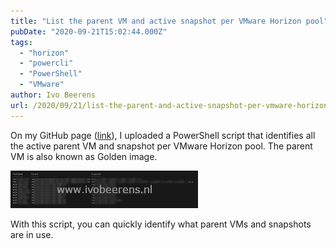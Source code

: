 ```yaml
---
title: "List the parent VM and active snapshot per VMware Horizon pool"
pubDate: "2020-09-21T15:02:44.000Z"
tags: 
  - "horizon"
  - "powercli"
  - "PowerShell"
  - "VMware"
author: Ivo Beerens
url: /2020/09/21/list-the-parent-and-active-snapshot-per-vmware-horizon-pool/
---
```


On my GitHub page ([link](https://github.com/ibeerens/PowerCLI)), I uploaded a PowerShell script that identifies all the active parent VM and snapshot per VMware Horizon pool. The parent VM is also known as Golden image.

[![](images/1-1-300x60.jpg)](images/1-1-scaled.jpg)

With this script, you can quickly identify what parent VMs and snapshots are in use.
